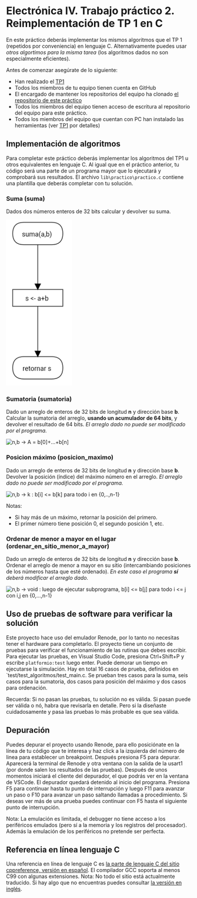 # Electrónica IV. Trabajo práctico 2. Reimplementación de TP 1 en C

En este práctico deberás implementar los mismos algoritmos que el TP 1 (repetidos por conveniencia) en lenguaje C. Alternativamente puedes usar *otros algortimos para la misma tarea* (los algoritmos dados no son especialmente eficientes).

Antes de comenzar asegúrate de lo siguiente:

- Han realizado el [TP1][eiv23-tp1]
- Todos los miembros de tu equipo tienen cuenta en GitHub
- El encargado de mantener los repositorios del equipo ha clonado [el repositorio de este práctico][eiv23-tp2]
- Todos los miembros del equipo tienen acceso de escritura al repositorio del equipo para este práctico.
- Todos los miembros del equipo que cuentan con PC han instalado las herramientas (ver [TP1][eiv23-tp1] por detalles)

## Implementación de algoritmos

Para completar este práctico deberás implementar los algoritmos del TP1 u otros equivalentes en lenguaje C. Al igual que en el práctico anterior, tu código será una parte de un programa mayor que lo ejecutará y comprobará sus resultados. El archivo `lib\practico\practico.c` contiene una plantilla que deberás completar con tu solución.

### Suma (suma)

Dados dos números enteros de 32 bits calcular y devolver su suma.

![a,b -> a+b][fig_suma]

### Sumatoria (sumatoria)

Dado un arreglo de enteros de 32 bits de longitud **n** y dirección base **b**. Calcular la sumatoria del arreglo, **usando un acumulador de 64 bits**, y devolver el resultado de 64 bits. *El arreglo dado no puede ser modificado por el programa.*

![n,b -> A = b[0]+...+b[n]][fig_sumatoria]

### Posicion máximo (posicion_maximo)

Dado un arreglo de enteros de 32 bits de longitud **n** y dirección base **b**. Devolver la posición (índice) del máximo número en el arreglo. *El arreglo dado no puede ser modificado por el programa.*

![n,b -> k : b[i] <= b[k] para todo i en {0,..,n-1}][fig_posmax]

Notas:

- Si hay más de un máximo, retornar la posición del primero.
- El primer número tiene posición 0, el segundo posición 1, etc.

### Ordenar de menor a mayor en el lugar (ordenar_en_sitio_menor_a_mayor)

Dado un arreglo de enteros de 32 bits de longitud **n** y dirección base **b**. Ordenar el arreglo de menor a mayor en su sitio (intercambiando posiciones de los números hasta que esté ordenado). *En este caso el programa **sí** deberá modificar el arreglo dado.*

![n,b -> void : luego de ejecutar subprograma, b[i] <= b[j] para todo i <= j con i,j en {0,...,n-1}][fig_ordenar]

## Uso de pruebas de software para verificar la solución

Este proyecto hace uso del emulador Renode, por lo tanto no necesitas tener el hardware para completarlo. El proyecto tiene un conjunto de pruebas para verificar el funcionamiento de las rutinas que debes escribir. Para ejecutar las pruebas, en Visual Studio Code, presiona Ctrl+Shift+P y escribe `platformio:test` luego enter. Puede demorar un tiempo en ejecutarse la simulación. Hay en total 16 casos de prueba, definidos en `test/test_algoritmos/test_main.c. Se prueban tres casos para la suma, seis casos para la sumatoria, dos casos para posición del máximo y dos casos para ordenación.  

Recuerda: Si no pasan las pruebas, tu solución no es válida. Si pasan puede ser válida o nó, habra que revisarla en detalle. Pero si la diseñaste cuidadosamente y pasa las pruebas lo más probable es que sea válida.

## Depuración

Puedes depurar el proyecto usando Renode, para ello posiciónate en la línea de tu código que te interesa y haz click a la izquierda del número de linea para establecer un breakpoint. Después presiona F5 para depurar. Aparecerá la terminal de Renode y otra ventana con la salida de la usart1 (por donde salen los resultados de las pruebas). Después de unos momentos iniciará el cliente del depurador, el que podrás ver en la ventana de VSCode. El depurador quedará detenido al inicio del programa. Presiona F5 para continuar hasta tu punto de interrupción y luego F11 para avanzar un paso o F10 para avanzar un paso saltando llamadas a procedimiento. Si deseas ver más de una prueba puedes continuar con F5 hasta el siguiente punto de interrupción.

Nota: La emulación es limitada, el debugger no tiene acceso a los periféricos emulados (pero sí a la memoria y los registros del procesador). Además la emulación de los periféricos no pretende ser perfecta.

## Referencia en línea lenguaje C

Una referencia en línea de lenguaje C es [la parte de lenguaje C del sitio cppreference, versión en español][cppreference_c_es]. El compilador GCC soporta al menos C99 con algunas extensiones. Nota: No todo el sitio está actualmente traducido. Si hay algo que no encuentras puedes consultar [la versión en inglés][cppreference_c].

[eiv23-tp1]: https://github.com/fmirandabonomi/eiv23-tp1
[eiv23-tp2]: https://github.com/fmirandabonomi/eiv23-tp2
[cppreference_c_es]: https://es.cppreference.com/w/c
[cppreference_c]: https://en.cppreference.com/w/c
[fig_suma]: suma.png
[fig_sumatoria]: sumatoria.png
[fig_posmax]: posicion_maximo.png
[fig_ordenar]: ordenar_en_sitio_menor_a_mayor.png
